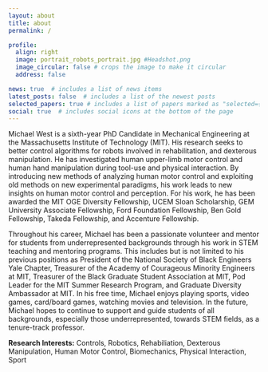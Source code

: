 ```yaml
---
layout: about
title: about
permalink: /

profile:
  align: right
  image: portrait_robots_portrait.jpg #Headshot.png
  image_circular: false # crops the image to make it circular
  address: false

news: true  # includes a list of news items
latest_posts: false  # includes a list of the newest posts
selected_papers: true # includes a list of papers marked as "selected={true}"
social: true  # includes social icons at the bottom of the page
---
```


<!--- Write your biography here. Tell the world about yourself. Link to your favorite [subreddit](http://reddit.com). You can put a picture in, too. The code is already in, just name your picture `prof_pic.jpg` and put it in the `img/` folder.

Put your address / P.O. box / other info right below your picture. You can also disable any of these elements by editing `profile` property of the YAML header of your `_pages/about.md`. Edit `_bibliography/papers.bib` and Jekyll will render your [publications page](/al-folio/publications/) automatically.

Link to your social media connections, too. This theme is set up to use [Font Awesome icons](http://fortawesome.github.io/Font-Awesome/) and [Academicons](https://jpswalsh.github.io/academicons/), like the ones below. Add your Facebook, Twitter, LinkedIn, Google Scholar, or just disable all of them. -->

Michael West is a sixth-year PhD Candidate in Mechanical Engineering at the Massachusetts Institute of Technology (MIT). His research seeks to better control algorithms for robots involved in rehabilitation, and dexterous manipulation. He has investigated human upper-limb motor control and human hand manipulation during tool-use and physical interaction. By introducing new methods of analyzing human motor control and exploiting old methods on new experimental paradigms, his work leads to new insights on human motor control and perception. For his work, he has been awarded the MIT OGE Diversity Fellowship, UCEM Sloan Scholarship, GEM University Associate Fellowship, Ford Foundation Fellowship, Ben Gold Fellowship, Takeda Fellowship, and Accenture Fellowship.

<!-- Michael is also a MIT Office of Graduate Education Diversity Fellowship recipient, a Ben Gold Fellowship recipient, Takeda Fellowship Recipient, an Alfred P. Sloan Scholar, GEM University Associate Fellow, and a Ford Foundation Fellow. In 2018, Michael received a Bachelor of Science in Mechanical Engineering, from Yale University. In 2020, he received a Master of Science in Mechanical Engineering from MIT. -->

Throughout his career, Michael has been a passionate volunteer and mentor for students from underrepresented backgrounds through his work in STEM teaching and mentoring programs. This includes but is not limited to his previous positions as President of the National Society of Black Engineers Yale Chapter, Treasurer of the Academy of Courageous Minority Engineers at MIT, Treasurer of the Black Graduate Student Association at MIT, Pod Leader for the MIT Summer Research Program, and Graduate Diversity Ambassador at MIT. In his free time, Michael enjoys playing sports, video games, card/board games, watching movies and television. In the future, Michael hopes to continue to support and guide students of all backgrounds, especially those underrepresented, towards STEM fields, as a tenure-track professor.

<b>Research Interests:</b> Controls, Robotics, Rehabiliation, Dexterous Manipulation, Human Motor Control, Biomechanics, Physical Interaction, Sport